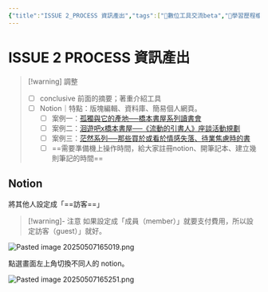 ```yaml
---
{"title":"ISSUE 2_PROCESS 資訊產出","tags":["📝數位工具交流beta","🎯學習歷程檔案","self_learing"],"status":"⚒️ Doing","dg-publish":true,"type":["📰Slide"],"permalink":"/社會報導工作隊@0606/ISSUE 2_PROCESS 資訊產出/","dgPassFrontmatter":true,"created":"2025-05-07T16:18:10.356+08:00","updated":"2025-05-07T16:53:11.275+08:00"}
---
```



# ISSUE 2 PROCESS 資訊產出

> [!warning] 調整
> - [ ] conclusive 前面的摘要；著重介紹工具
> - [ ] Notion｜特點：版塊編輯、資料庫、簡易個人網頁。
> 	- [ ] 案例一：[孤獨與它的產地──橋本書屋系列讀書會](https://grizzled-ankle-932.notion.site/288e1fd1ff874afc87ebbeec1f3773ba?pvs=4)
> 	- [ ] 案例二：[洄遊吧x橋本書屋──《流動的引書人》座談活動規劃](https://grizzled-ankle-932.notion.site/x-a1559ebe56564d33961fe492938ea226?pvs=4)
> 	- [ ] 案例三：[茫然系列──那些買於或看於情感失落、待業焦慮時的書](https://grizzled-ankle-932.notion.site/f21d7ba2f63342fbb1b40aece92a0896?pvs=4)
> 	- [ ] ==需要準備機上操作時間，給大家註冊notion、開筆記本、建立幾則筆記的時間==



## Notion

將其他人設定成「==訪客==」 

> [!warning]- 注意
> 如果設定成「成員（member）」就要支付費用，所以設定訪客（guest）」就好。



![Pasted image 20250507165019.png](/img/user/img/Pasted%20image%2020250507165019.png)


點選畫面左上角切換不同人的 notion。

![Pasted image 20250507165251.png](/img/user/img/Pasted%20image%2020250507165251.png)